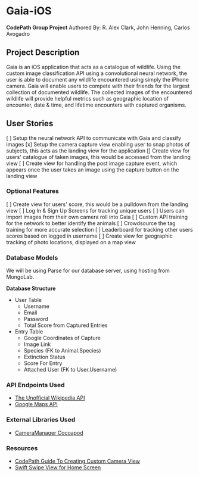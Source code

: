 # Gaia-iOS
__CodePath Group Project__
Authored By: R. Alex Clark, John Henning, Carlos Avogadro

## Project Description
Gaia is an iOS application that acts as a catalogue of wildlife. Using the custom image classification API using a convolutional neural network, the user is able to document any wildlife encountered using simply the iPhone camera. Gaia will enable users to compete with their friends for the largest collection of documented wildlife. The collected images of the encountered wildlife will provide helpful metrics such as geographic location of encounter, date & time, and lifetime encounters with captured organisms.

## User Stories
[ ] Setup the neural network API to communicate with Gaia and classify images
[x] Setup the camera capture view enabling user to snap photos of subjects, this acts as the landing view for the application
[] Create view for users' catalogue of taken images, this would be accessed from the landing view
[ ] Create view for handling the post image capture event, which appears once the user takes an image using the capture button on the landing view

### Optional Features
[ ] Create view for users' score, this would be a pulldown from the landing view
[ ] Log In & Sign Up Screens for tracking unique users
[ ] Users can import images from their own camera roll into Gaia
[ ] Custom API training for the network to better identify the animals
[ ] Crowdsource the tag training for more accurate selection
[ ] Leaderboard for tracking other users scores based on logged in username
[ ] Create view for geographic tracking of photo locations, displayed on a map view

### Database Models
We will be using Parse for our database server, using hosting from MongoLab.

__Database Structure__
* User Table
  * Username
  * Email
  * Password
  * Total Score from Captured Entries
* Entry Table
  * Google Coordinates of Capture
  * Image Link
  * Species (FK to Animal.Species)
  * Extinction Status
  * Score For Entry
  * Attached User (FK to User.Username)

### API Endpoints Used
* [The Unofficial Wikipedia API](http://www.programmableweb.com/api/wikipedia)
* [Google Maps API](https://developers.google.com/maps/)

### External Libraries Used
* [CameraManager Cocoapod](https://cocoapods.org/pods/CameraManager)

### Resources
* [CodePath Guide To Creating Custom Camera View](http://guides.codepath.com/ios/Creating-a-Custom-Camera-View)
* [Swift Swipe View for Home Screen](https://github.com/lbrendanl/SwiftSwipeView)


